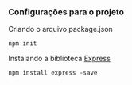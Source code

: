 ### Configurações para o projeto

Criando o arquivo package.json

`npm init`

Instalando a biblioteca [Express](http://expressjs.com/pt-br/)

`npm install express -save`
